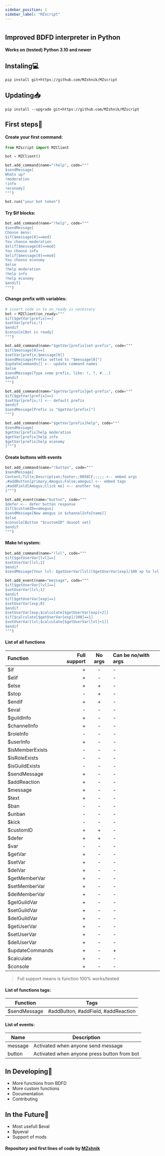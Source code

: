 ```yaml
---
sidebar_position: 1
sidebar_label: "MZscript"
---
```

#
## Improved BDFD interpreter in Python
#### Works on (tested) Python 3.10 and newer
## Instaling💻
```
pip install git+https://github.com/MZshnik/MZscript
```
## Updating📥
```
pip install --upgrade git+https://github.com/MZshnik/MZscript
```

## First steps🎉
#### Create your first command:
```py
from MZscript import MZClient

bot = MZClient()

bot.add_command(name="!help", code="""
$sendMessage[
Whats up?
!moderation
!info
!economy]
""")

bot.run("your bot token")
```
#### Try $if blocks:
```py
bot.add_command(name="!help", code="""
$sendMessage[
Choose menu:
$if[$message[0]==mod]
You choose moderation
$elif[$message[0]==mod]
You choose info
$elif[$message[0]==mod]
You choose economy
$else
!help moderation
!help info
!help economy
$endif]
""")
```
#### Change prefix with variables:
```py
# insert code in to on_ready is necessary
bot = MZClient(on_ready="""
$if[$getVar[prefix]==]
$setVar[prefix;!]
$endif
$console[Bot is ready]
""")

bot.add_command(name="$getVar[prefix]set-prefix", code="""
$if[$message[0]==]
$setVar[prefix;$message[0]]
$sendMessage[Prefix setted to "$message[0]"]
$updateCommands[] <-- update command names
$else
$sendMessage[Type some prefix, like: !, ?, #...]
$endif
""")

bot.add_command(name="$getVar[prefix]get-prefix", code="""
$if[$getVar[prefix]==]
$setVar[prefix;!] <-- default prefix
$endif
$sendMessage[Prefix is "$getVar[prefix]"]
""")

bot.add_command(name="$getVar[prefix]help", code="""
$sendMessage[
$getVar[prefix]help moderation
$getVar[prefix]help info
$getVar[prefix]help economy
]""")
```
#### Create buttons with events
```py
bot.add_command(name="!button", code="""
$sendMessage[
Content;Title;Description;footer;;0058CF;;;;; <-- embed args
;#addButton[primary;Amogus;False;amogus] <-- embed tags
;#addField[Amogus;Click me] <-- another tag
]""")

bot.add_event(name="button", code="""
$defer <-- defer button response
$if[$customID==amogus]
$sendMessage[New amogus in $channelInfo[name]]
$else
$console[Button "$customID" dosnot set]
$endif
""")
```
#### Make lvl system:
```py
bot.add_command(name="!lvl", code="""
$if[$getUserVar[lvl]==]
$setUserVar[lvl;1]
$endif
$sendMessage[Your lvl: $getUserVar[lvl]($getUserVar[exp]/100 xp to lvl up)]""")

bot.add_event(name="message", code="""
$if[$getUserVar[lvl]==]
$setUserVar[lvl;1]
$endif
$if[$getUserVar[exp]==]
$setUserVar[exp;0]
$endif
$setUserVar[exp;$calculate[$getUserVar[exp]+2]]
$if[$calculate[$getUserVar[exp]/100]==1]
$setUserVar[lvl;$calculate[$getUserVar[lvl]+1]]
$endif
""")
```

#### List of all functions
| Function        | Full support | No args | Can be no/with args |
| :-------------- |------------: | :-: | :- |
|$if|+|-|-
|$elif|+|-|-
|$else|+|+|-
|$stop|-|+|-
|$endif|+|+|-
|$eval|-|-|-
|$guildInfo|+|-|-
|$channelInfo|+|-|-
|$roleInfo|-|-|-
|$userInfo|+|-|-
|$isMemberExists|-|-|-
|$isRoleExists|-|-|-
|$isGuildExists|-|-|-
|$sendMessage|+|-|-
|$addReaction|+|-|-
|$message|+|-|-
|$text|+|-|-
|$ban|-|-|-
|$unban|-|-|-
|$kick|-|-|-
|$customID|+|+|-
|$defer|+|+|-
|$var|-|-|-
|$getVar|+|-|-
|$setVar|+|-|-
|$delVar|+|-|-
|$getMemberVar|+|-|-
|$setMemberVar|+|-|-
|$delMemberVar|+|-|-
|$gelGuildVar|+|-|-
|$setGuildVar|+|-|-
|$delGuildVar|+|-|-
|$getUserVar|+|-|-
|$setUserVar|+|-|-
|$delUserVar|+|-|-
|$updateCommands|+|-|+
|$calculate|+|-|-
|$console|+|-|-
> Full support means is function 100% works/tested
#### List of functions tags:
| Function | Tags |
| -------- | ---- |
|$sendMessage | #addButton, #addField, #addReaction |
#### List of events:
| Name | Description |
| -------- | ---- |
|message | Activated when anyone send message |
|button | Activated when anyone press button from bot |
## In Developing🔨
- More functions from BDFD
- More custom functions
- Documentation
- Сontributing
## In the Future🚀
- Most usefull $eval
- $pyeval
- Support of mods

#### Repository and first lines of code by [MZshnik](https://github.com/MZshnik)